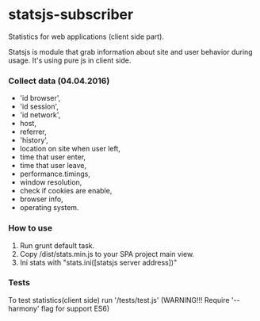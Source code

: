 # statsjs-subscriber

Statistics for web applications (client side part).

Statsjs is module that grab information about site and user behavior during usage. It's using pure js in client side.

### Collect data (04.04.2016)
- 'id browser',
- 'id session',
- 'id network',
- host,
- referrer,
- 'history',
- location on site when user left,
- time that user enter,
- time that user leave,
- performance.timings,
- window resolution,
- check if cookies are enable,
- browser info,
- operating system.

### How to use
1. Run grunt default task.
2. Copy /dist/stats.min.js to your SPA project main view.
3. Ini stats with "stats.ini([statsjs server address])"

### Tests
To test statistics(client side) run '/tests/test.js'
(WARNING!!! Require '--harmony' flag for support ES6)